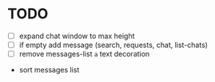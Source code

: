 # TODO

- [ ] expand chat window to max height
- [ ] if empty add message (search, requests, chat, list-chats)
- [ ] remove messages-list `a` text decoration
- sort messages list